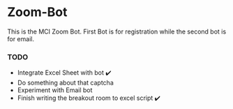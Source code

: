 # Zoom-Bot

This is the MCI Zoom Bot. First Bot is for registration while the second bot is for email.

### TODO

* Integrate Excel Sheet with bot ✔️
* Do something about that captcha
* Experiment with Email bot
* Finish writing the breakout room to excel script ✔️
